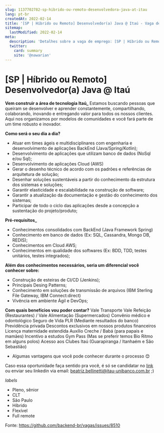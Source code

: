 ```yaml
---
slug: 1137702782-sp-hibrido-ou-remoto-desenvolvedora-java-at-itau
lang: pt-br
createdAt: 2022-02-14
title: '[SP | Híbrido ou Remoto] Desenvolvedor(a) Java @ Itaú - Vaga de Emprego'
sitemap:
  lastModified: 2022-02-14
meta:
  description: 'Detalhes sobre a vaga de emprego: [SP | Híbrido ou Remoto] Desenvolvedor(a) Java @ Itaú'
  twitter:
    card: summary
    site: '@nawarian'
---
```


# [SP | Híbrido ou Remoto] Desenvolvedor(a) Java @ Itaú

**Vem construir a área de tecnologia Itaú_**
Estamos buscando pessoas que queiram se desenvolver e aprender constantemente, compartilhando, colaborando, inovando e entregando valor para todos os nossos clientes. Aqui nos organizamos por modelos de comunidades e você fará parte de um time robusto e inovador.

**Como será o seu dia a dia?**
- Atuar em times ágeis e multidisciplinares com engenharia e desenvolvimento de aplicações BackEnd (Java/Spring/Kotlin);
- Desenvolvimento de aplicações que utilizam banco de dados (NoSql e/ou Sql);
- Desenvolvimento de aplicações Cloud (AWS)
- Gerar o desenho técnico de acordo com os padrões e referências de arquitetura de solução;
- Desenhar soluções sustentáveis a partir do conhecimento da estrutura dos sistemas e soluções;
- Garantir elasticidade e escalabilidade na construção de software;
- Garantir a atualização da documentação e gestão do conhecimento dos sistemas;
- Participar de todo o ciclo das aplicações desde a concepção a sustentação do projeto/produto;

**Pré-requisitos_**
- Conhecimentos consolidados com BackEnd (Java Framework Spring)
- Conhecimento em banco de dados (Ex: SQL, Cassandra, Mongo DB, REDIS);
- Conhecimentos em Cloud AWS;
- Conhecimentos em qualidade dos softwares (Ex: BDD, TDD, testes unitários, testes integrados);

**Além dos conhecimentos necessários, seria um diferencial você conhecer sobre:**
- Construção de esteiras de CI/CD (Jenkins);
- Principais Desing Patterns;
- Conhecimento em soluções de transmissão de arquivos (IBM Sterling File Gateway, IBM Connect:direct)
- Vivência em ambiente Ágil e DevOps;

**Com quais benefícios vou poder contar?**
Vale Transporte
Vale Refeição (Restaurantes) / Vale Alimentação (Supermercados)
Convênio médico e odontológico
Seguro de Vida
PLR (Mediante resultados do banco)
Previdência privada
Descontos exclusivos em nossos produtos financeiros
Licença maternidade estendida
Auxílio Creche / Babá (para papais e mamães)
Incentivo a estudos
Gym Pass (Mas se preferir temos Bio Ritmo em alguns polos)
Acesso aos Clubes Itaú (Guarapiranga / Itanhaém e São Sebastião)
+ Algumas vantagens que você pode conhecer durante o processo 😊

Caso essa oportunidade faça sentido pra você, é só se candidatar no [link](https://www.linkedin.com/jobs/view/2844360551/?capColoOverride=true) ou enviar seu linkedin via email: beatriz.bellinetti@itau-unibanco.com.br ;)

_labels_

- Pleno, sênior
- CLT
- São Paulo
- Híbrido
- Flexível
- Full remote

Fonte: https://github.com/backend-br/vagas/issues/8510